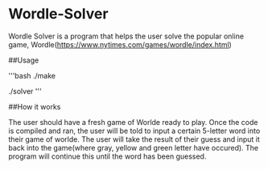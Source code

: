 # Wordle-Solver

Wordle Solver is a program that helps the user solve the popular online game, Wordle(https://www.nytimes.com/games/wordle/index.html)

##Usage

'''bash
./make

./solver
'''

##How it works

The user should have a fresh game of Worlde ready to play. Once the code is compiled and ran, the user will be told to input a 
certain 5-letter word into their game of worlde. The user will take the result of their guess and input it back into the game(where
gray, yellow and green letter have occured). The program will continue this until the word has been guessed. 

